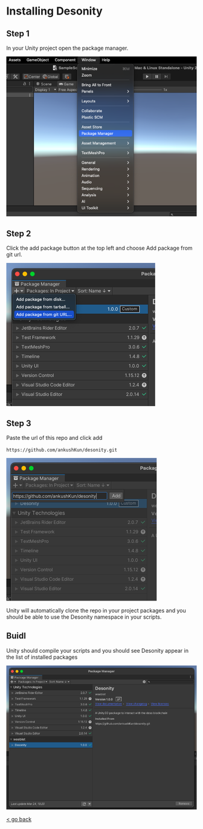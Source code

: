 # Installing Desonity

## Step 1

In your Unity project open the package manager.

![package manager](./package%20manager.png)

## Step 2

Click the add package button at the top left and choose Add package from git url.

![package manager](./add%20from%20git%20url.png)

## Step 3

Paste the url of this repo and click add

`https://github.com/ankushKun/desonity.git`

![package manager](./paste%20git%20url.png)

Unity will automatically clone the repo in your project packages and you should be able to use the Desonity namespace in your scripts.

## Buidl

Unity should compile your scripts and you should see Desonity appear in the list of installed packages

![installed](./done.png)

[< go back](../README.md)